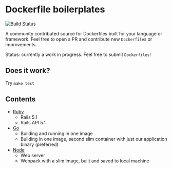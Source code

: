 # Dockerfile boilerplates

[![Build Status](https://travis-ci.org/callumj/docker-boilerplates.svg?branch=master)](https://travis-ci.org/callumj/docker-boilerplates)

A community contributed source for Dockerfiles built for your language or framework. Feel free to open a PR and contribute new `Dockerfile`s or improvements.

Status: currently a work in progress. Feel free to submit `Dockerfiles`!

## Does it work?

Try `make test`

## Contents

* [Ruby](ruby/README.md)
  * Rails 5.1
  * Rails API 5.1
* [Go](go/README.md)
  * Building and running in one image
  * Building in one image, second slim container with just our application binary (preferred)
* [Node](node/README.md)
  * Web server
  * Webpack with a slim image, built and saved to local machine